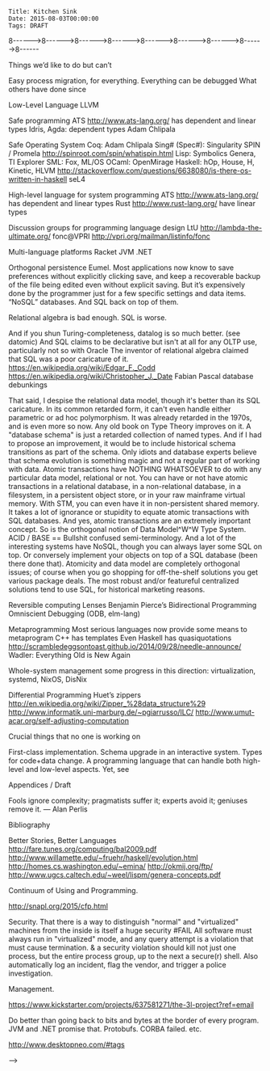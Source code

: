     Title: Kitchen Sink
    Date: 2015-08-03T00:00:00
    Tags: DRAFT

<!--

# Random ideas for future posts

    Title: Chapter 1: The Way Houyhnhnms Compute
    Date: 2015-08-02T10:56:46
    Tags: Introduction, Point of View, Simplicity

    Title: Chapter 2: Save Our Souls
    Date: 2015-08-03T01:10:00
    Tags: Persistence, Automation, Orthogonal Persistence, Domains

    Title: Chapter 3: The Houyhnhnm Version of Salvation
    Date: 2015-08-09T01:10:00
    Tags: Persistence, Orthogonal Persistence, Files, Versioning, Monitor

    Title: Chapter 4: Turtling down the Tower of Babel
    Date: 2015-08-24T19:51:01
    Tags: Persistence, Transience, Quality, Meta, Strategies, Turtles

    Title: Chapter 5: Non-Stop Change
    Date: 2015-09-08T23:54:23
    Tags: Live Upgrade, Upgrade, Types, Schema

    Title: Chapter 6: Kernel Is As Kernel Does
    Date: 2015-11-28T23:34:45
    Tags: Kernel, Resource Management, Abstraction, Enforcement, Security, Meta

    Title: Chapter 7: blah
    Date: 2015-12-13T14:15:16
    Tags: DRAFT


## Intros


Conversely, I grew more and more curious of how things were done in Houyhnhnm computing systems
that seemed hard to me while programming Human computer systems;
and as the conversation went on,
I took it as a challenge and as a matter of the Honor of the Human Race to discover things
where Human computer systems would shine in comparison to Houyhnhnm computing systems,
or at least where Houyhnhnm computing systems would suck even more than Human computer systems.

## Ownership

In a swarm of nanobots and wearable devices,
how do you respect the landowner while serving the owner?


### Casual Browsing ###

Persistence: History, forever.

Diff: notification of changes. Suggestions of changes.


### Applications ###

Delivering software as components, not applications (Human closest: browser plugins)

AOP: Modularity in implementation strategies


### Sentient-Computer interface

Failure of UX Design of the programmer experience.

Aspects: search.


### Conclusion

We discussed many hours, and eventually found that we could explain
the difference in approaches by a Houyhnhnm _computing_ system being a _live system_
based on the premise that the system stays always on
and evolves in internal interaction between machines and programmers,
whereas Human computer systems are [_cult of dead_](http://wiki.squeak.org/squeak/2950) systems
in programs never change then die taking all their data with them,
change happening as external commands from the programmer above.

By starting from the interactions and looking for general abstractions,
Houyhnhnms are able to provide a general solution
where Humans, starting from their devices and building only up
must implement a large variety of ad hoc tools.

That is because the basic premise of Human computer systems is that
change is external to programs, that it comes from Humans above,
in a one way command-and-obey interaction;
in Human computer systems,
programs are fixed entities that never change,
and any change requires that processes running the old programs must die,
taking all their data with them, to be replaced with new programs.
In other words, Human computer systems are
[_cult of dead_](http://wiki.squeak.org/squeak/2950) systems.
By contrast, Houyhnhnm computing systems are _live systems_,
where the code is not separate from the data,
but the two evolve together in a two-way interaction
with a Sentient being who isn't above but beside them.




### Bla blah

ASLR (Address Space Layout Randomization): symptom of deep problem.
<beach> You take a stupid OS and a stupid programming language vulnerable to attacks.
Instead of fixing them, you patch the thing by adding ASLR.  *boggle*!


Any opaque code is to be run in isolated virtual machines; even then,
security requires low-level code to be accompanied with proof that
suitable invariants are preserved, whereas those invariants are
preserved by construction if the code is delivered as written at a
higher level of abstraction. Thus even opaque code may be delivered
at a level that is source code if not for the author, at least for
whoever checks security.


Humans have many devices that they connect into networks, where bits are copied.
Houyhnhnms have a single system that they subdivide into domains,
between which data is distributed.


(Pure) Functional Programming Claims IRL
http://logicaltypes.blogspot.com/2015/08/pure-functional-programming-claims-irl.html


Not only does that make Houyhnhnm systems much simpler,
it also guarantees forever interoperability of every single piece data with any future system,
at whichever level of abstraction that data was defined.
If you want your data to remain relevant to your future self, or to be usable by other people, etc.,
you still need to wisely choose suitable algebraic data types,
to organize software into components with clean interfaces,
to pick appropriate policies that lead to suitably performant implementations,
to rely on suitable libraries.


-------------------------------------------------------------------------------

### Version Incompatibilities

When integrating software as well as in other software development
endeavors, it is good to be able to detect errors early and close to
the change that caused them, rather than late and far from that
change.  Therefore, when some developer knows that some versions of
some modules are incompatible with some versions of other modules, it
is good for that information to be declared so that the
incompatibility be diagnosed and addressed early on, rather than to
wait for a catastrophic failure to happen much later during the build,
or worse in production. (Note that when some combination of versions
is known to work, there is already a way to declare it, by promoting
these versions together in an integration branch.) But there are
rules on how these declarations may be done properly, and they follow
from the Houyhnhnm law of configuration design: _Thou shalt allow each
one to contribute what one knows when one knows it, and thou shalt not
either require or allow anyone to contribute what one doesn't actually
know._

Every new version of any module essentially claims: _thou shalt not
use an earlier version (in this branch)_. Indeed, it fixes known bugs,
introduces needed features, or otherwise improves the software (or
else no one would have bothered to write that version, or to merge it
into their branch of interest); otherwise it wouldn't have been
committed; and it passes all the tests that qualify it to be in that
branch, so is no worse than previous versions, as far as those tests
go. Of course, that version might not make it to more widely tested
branches; but indeed, it won't make it there, so won't be there to
make that claim. In any case, the incompatibility with other versions
of the same module is obvious, and so is the policy as to which
version to prefer in case of doubt or conflict. What is more
interesting is the case of incompatibilities between versions of
different modules.

When the _author_ of a module A initially starts _using_ another
module B, then releases a version of A, he may declare the version of
B he used as a prerequisite for using A. Indeed, if he used a stable
version of B, there should be no reason to ever use an older version
of B, that if B is well-maintained will cause old bugs to resurface
and possibly required features to disappear. And if he used an
unstable version of B, he should only have done that because his
module A needed a recent improvement to B that wasn't released in a
more stable branch. In both cases, he is reasonably justified in
publishing this version requirement. Of course, he may revise this
requirement later, if he somehow has echoes of A passing all tests and
working correctly with an earlier stable version of B, or if he tries
with a stable release of B that includes the features he needs, and
decides to advertise _that_ instead of the unstable version he used
initially.

It's also a good thing to declare incompatibility with old versions
you know not to work. You've seen those versions, you know why trying
to use them will cause headaches to whoever tries to use them (and to
you when they come whining about it). So you forbid them. Users must
use a newer version with fixes to known issues. Fewer headaches.

Now, what's bad is when you're an author and you declare
incompatibility with future versions you can't possibly have seen. In
particular, it's bad if you specify an exact version for a dependency,
rather than a minimum version. Indeed, not only you can't know that
future versions will be incompatible, but it is almost guaranteed that
sooner or later, in that dependency there _will_ be a found a bug, an
essential feature that is lacking, or worse, a major security issue;
and, that will cause its version to be bumped past what you
arbitrarily declared to be the maximum compatible value. People will
_have_ to upgrade, and your declaration will only make it harder, for
now they will have to patch out your declaration. If everyone did
that, hundreds of libraries might have to be recursively patched
everytime the version changes in some dependency at the bottom of the
dependency graph.

Build files, written by a module's _author_, must almost never contain
maximum version information for dependencies. Very rare exceptions
include analyses, benchmarks, patches, exploits, etc., based on an
exact version of some software artifact (e.g. known firmware version).
On the other hand, when build files are distributed separately from the
source they are supposed to build, it makes sense to include version
identification for said source (as opposed to its dependencies) in the
build file itself.

It is the _integrator_'s role to build, test and release many modules
together; he is the one who will have to select the exact versions of
every module involved in his system. When authors try to do the job of
the integrator even though they cannot possibly have the contextual
information required, they are bound to fail.


-------------------------------------------------------------------------------

Build files are tools for _authors_ and _users_, not integrators. If
some weird integrator wants to use a build file to track versions,
rather than git, he's wrong, because for most libraries asd version
strings do not completely identify the exact code being used. Even
assuming asdf version strings were enough, and/or were a useful
checksum, this still shouldn't be a feature of a regular ASDF system.
If this software integrator wants to specify exact and/or future
versions in a defsystem, he first will have to define a subclass of
SYSTEM that will allow those specifications.

If a controversial major incompatibility is
introduced that causes a lot of software not to migrate to the new
API, the right thing to do is to fork the damn library. Either the old
API or new API will have to go by a new name.

You can keep calling your software informally Python 2 and Python 3,
but the system-name as far as ASDF is concerned will be "cl-python2"
and "cl-python3". If the old one was called "cl-python" and you want
to keep the name after the major incompatible API changes, you have to
tell those who refuse to upgrade that they will have to fork your
library and they will from now on have to use "cl-python2" as their
dependency instead of "cl-python".

ASDF has restrictions on the version strings it accepts. It's OK to
have restrictions on the naming conventions users may have. No, you
can't have two divergent majorly incompatible libraries have the same
name, be distinguished by version only, and expect the ASDF version
system to help you. Just nope.

Emergency patches are sometimes necessary, but they are not meant to
be permanent solutions. It's sometimes necessary to do gross hacks due
to imminent deadlines but that's not a reason to bless them as the
right way to do things.

If your system depends on xmls 1.2 but won't work with xmls 1.3, there
are three real permanent solutions:
a) fix your system and/or the latest xmls so they will work together,
and declare a dependency on the latest (maybe fixed) xmls.
b) fork xmls 1.2 to preserve its API and/or implementation forever,
since it is somehow superior for your purposes.
c) introduce a new system xmls-1.2-compatibility that implements the
missing pieces of the xmls 1.2 API on top of the xmls 1.3 API, if
that's possible and sufficient for your purposes but the maintainer
somehow refuses to do so.

But pretending that there is still a single entity "xmls" when in
actuality there has been a fork in the API with permanent divergent
user communities, is always the wrong thing to do. It's as if ffmpeg
and libav both kept the same name despite being complete forks.

No, I use the "moral" vocabulary with no stronger feelings than you
have about providing a service that fits a case that occurs. My
"should" and your "fit" are actually the same concept under different
names. — My apologies for any misunderstanding due to this mismatch in
vocabulary being used.

I believe the central difference between our stances is that I have
recently come to clearly distinguish the two roles of USER and of
INTEGRATOR, that most people seem to confuse at times, and maybe you
included at this time.

As a USER of library XMLS, you have no right to exclude future
versions. That's just not one of your prerogatives. If you're
permanently unhappy with the new versions, you can fork project XMLS,
but you can't declare the future out of existence.

As an INTEGRATOR of a project that uses library XMLS, you're very much
dealing with the present, and indeed, may and sometimes MUST include
unreleased patches to it, and/or withhold upgrade to a new version
with unresolved issues. That's not just your prerogative, that's your
duty and the whole point of your job.

As a WRITER of library XMLS, you get to specify the right way to use
it, to deprecate old usage patterns, etc. If you frequently break
things under the feet of your users without offering a simple way to
upgrade and without sending patches to your known users, you'll piss
them off and maybe they'll fork the project under your feet eventually
or attempt a hostile takeover. Then there will be two projects with
distinct names and/or even more confusion. So be nice, and try to
offer them easy upgrade paths, etc. But ultimately, you're the master
of your ship, and if you decide an old API was buggy, a concurrency
and/or security issue, an unsalvageable mess that cannot be saved —
it's your call to tell your users to man up and adopt the new better
API that solves those essential issues. Or maybe you should be forking
your own project and changing its name if fixing it requires a
completely new API and there's no plan to support existing users.

Often, the same developer wears multiple caps part-time: co-WRITER of
a library A, USER of it in some system B you also co-write, and
INTEGRATOR of some application C that includes it. That's OK. But keep
things separate.

As a WRITER of system B and USER of library A, you can read the git
repo of A, but cannot assume write access to it. And you just cannot
assume that every future INTEGRATOR of every future application
C1...CN will be using any particular version of A; indeed an
"emergency due to an imminent deadline" may very well force each of
said INTEGRATOR at completely different times to each include an
urgent security patch to A, or a forced upgrade, etc. Unless system B
is never ever used by any other application than a single application
C, you just cannot assume control over C when you write system B. And
if you can, then B is actually C and specifying a prohibition on
future version adds little or nothing to the exact version of A
recorded in the source control for C: as an INTEGRATOR, unless a mere
USER, you *do* keep each and every dependency under source control.

Note that in the case of ASDF, the WRITER of ASDF is both the writer
of a library, ASDF itself, and or an application, ASDF-TOOLS that
tests ASDF. As the former, you specifically want to NOT specify any
dependency, as ASDF the library must be capable of running with any
and every past present and future version of every non-broken system.
As the latter, you're an integrator and want a completely reproducible
set of libraries based on which to run your tests. Our current use of
git submodules addresses both usage cases, though awkwardly so.
Another solution might be to split ASDF-TOOLS into a separate
repository indeed.

The .asd file for system B is authored by the WRITER of B who is as
such a USER of A, and has no control or relationship to the INTEGRATOR
of C.

Once again, it's OK to use a horrible kluge when under pressure. But
while it's a solution for the INTEGRATOR who releases an application
that depends on an old variant of the library it is no permanent
solution for the USER whose system uses an obsolete API. And if you
are to go forward as the WRITER of the library that uses an obsolete
API, then some day you'll have to pay, one way or the other. In other
words, you've just accrued TECHNICAL DEBT. To pay it, you may:

1- Fix your project to use the latest upstream library (or switch to
another, better one).
2- Introduce a backward compatibility library that implements the old
API on top of the old one (or of different better-managed library).
3- Fork the upstream library because it sucks and/or has stopped
supporting your use case, and rename everything with a few regexps.
4- Take over the upstream library, declare the new API a heresy, and
the old API the One True API. That works great if the library dies or
falls into being unmaintained and unused, and you are its only user
and/or few users if any have adopted the new API because it actually
sucks.
5- Fork the entire world, declare that the new API never happened.
It's very much like option 4, except that the rest of the world
doesn't believe you.
6- Your lucky project manages to die and/or you manage to leave it
before having to pay its debts. Yay! "Not my problem anymore."

Declaring an upper limit on version compatibility is a semi-formal way
of going into solution 5 or 6.

Note that ASDF version strings, that you here call "versioned software",
are really an API compatibility version, and thus maybe Dan Barlow was right
to model them after Linux .so numbers, even though the
"major number as compatibility breaker" didn't pan out in the end,
due to the model of Lisp software distribution as source differing
from the model of C software distribution as binaries.
So let's speak of software versions and version control
vs api versions and api constraints.

As a WRITER or one system B and USER of another system C,
you have control both software version and api version for B,
but you don't control software version for C and
can only loosely specify api constraints for C.

As a WRITER of C, you control both software version and api version for C,
but neither software version for B, nor api version for B.
[[[Although — maybe we could add a :breaks statement in the defsystem for C,
just like Debian does. This would allow you to warn users against using
known-broken combinations. Or this could be specified in a separate file
that comes with C. In any case, you should only be allowed to specify
known constraints about past releases, and that means putting the
incompatibility
constraint in C and not in B.]]]

As an INTEGRATOR of application A, you control all software versions
for all transitive dependencies of A on your system, including B and C.
Since this trumps control over api versions, you have no interest whatsoever
in adding constraints on api versions, because they would be redundant
underspecifications. You check the existing ones, but you don't need
gratuitously add your own. You otherwise try to be a USER of all dependencies
and if possible a WRITER of none, though you sometimes have to make
local patches
to B and/or C.

If as a USER or INTEGRATOR you have local patches to some dependencies,
and want to register the incompatibility because it is not going to be
resolved any time soon, then send a patch to C that declares the incompatibility
with old versions of B. But patching B to declare incompatibility with future
versions of C is always the wrong thing. See previous email about the right
things you may do.

> Even when using VCS it can be helpful.  I work with people who
> concurrently work on multiple different lisp-based projects.  Those
> projects use different mixes of libraries, and at times even different
> versions of the same library in different projects.  Sometimes,
> inadvertently, ASDF settings can bleed through from one project to
> another.  In such cases -- event when VCSes are pervasively used -- it
> can be quite helpful to have version metadata.
>
It's OK to have different mixes of libraries.
Check the diverging bits in separate file hierarchies and
export a different CL_SOURCE_REGISTRY.
To prevent accident, maintain hygiene and have different windows of
different colors.
If no top-level project is visible from the CL_SOURCE_REGISTRY of the
other projects,
you have a simple way to prevent building something in the wrong environment.
You'll want separate Emacs processes each with its own SLIME, anyway.



------>8------>8------>8------>8------>8------>8------>8------>8------>8------


Things we’d like to do but can’t


Easy process migration, for everything.
Everything can be debugged
What others have done since

Low-Level Language
LLVM

Safe programming
ATS http://www.ats-lang.org/ has dependent and linear types
Idris, Agda: dependent types
Adam Chlipala

Safe Operating System
Coq: Adam Chlipala
Sing# (Spec#): Singularity
SPIN / Promela http://spinroot.com/spin/whatispin.html
Lisp: Symbolics Genera, TI Explorer
SML: Fox, ML/OS
OCaml: OpenMirage
Haskell: hOp, House, H, Kinetic, HLVM http://stackoverflow.com/questions/6638080/is-there-os-written-in-haskell
seL4


High-level language for system programming
ATS http://www.ats-lang.org/ has dependent and linear types
Rust http://www.rust-lang.org/ have linear types

Discussion groups for programming language design
LtU http://lambda-the-ultimate.org/
fonc@VPRI http://vpri.org/mailman/listinfo/fonc

Multi-language platforms
Racket
JVM
.NET

Orthogonal persistence
Eumel.
Most applications now know to save preferences without explicitly clicking save, and keep a recoverable backup of the file being edited even without explicit saving. But it’s expensively done by the programmer just for a few specific settings and data items.
“NoSQL” databases. And SQL back on top of them.

Relational algebra is bad enough. SQL is worse.

And if you shun Turing-completeness, datalog is so much better. (see datomic)
And SQL claims to be declarative but isn't at all for any OLTP use, particularly not so with Oracle
The inventor of relational algebra claimed that SQL was a poor caricature of it.
https://en.wikipedia.org/wiki/Edgar_F._Codd
https://en.wikipedia.org/wiki/Christopher_J._Date
Fabian Pascal database debunkings

That said, I despise the relational data model, though it's better than its SQL caricature. In its common retarded form, it can't even handle either parametric or ad hoc polymorphism. It was already retarded in the 1970s, and is even more so now.
Any old book on Type Theory improves on it.
A "database schema" is just a retarded collection of named types.
And if I had to propose an improvement, it would be to include historical schema transitions as part of the schema.
Only idiots and database experts believe that schema evolution is something magic and not a regular part of working with data.
Atomic transactions have NOTHING WHATSOEVER to do with any particular data model, relational or not.
You can have or not have atomic transactions in a relational database, in a non-relational database, in a filesystem, in a persistent object store, or in your raw mainframe virtual memory. With STM, you can even have it in non-persistent shared memory. It takes a lot of ignorance or stupidity to equate atomic transactions with SQL databases.
And yes, atomic transactions are an extremely important concept. So is the orthogonal notion of Data Model^W^W Type System.
ACID / BASE == Bullshit confused semi-terminology.
And a lot of the interesting systems have NoSQL, though you can always layer some SQL on top. Or conversely implement your objects on top of a SQL database (been there done that). Atomicity and data model are completely orthogonal issues; of course when you go shopping for off-the-shelf solutions you get various package deals. The most robust and/or featureful centralized solutions tend to use SQL, for historical marketing reasons.



Reversible computing
Lenses
Benjamin Pierce’s Bidirectional Programming
Omniscient Debugging (ODB, elm-lang)

Metaprogramming
Most serious languages now provide some means to metaprogram
C++ has templates
Even Haskell has quasiquotations http://scrambledeggsontoast.github.io/2014/09/28/needle-announce/
Wadler: Everything Old is New Again

Whole-system management
some progress in this direction: virtualization, systemd, NixOS, DisNix


Differential Programming
Huet’s zippers http://en.wikipedia.org/wiki/Zipper_%28data_structure%29
http://www.informatik.uni-marburg.de/~pgiarrusso/ILC/
http://www.umut-acar.org/self-adjusting-computation


Crucial things that no one is working on

First-class implementation.
Schema upgrade in an interactive system.
Types for code+data change.
A programming language that can handle both high-level and low-level aspects. Yet, see

Appendices / Draft

Fools ignore complexity; pragmatists suffer it; experts avoid it; geniuses remove it. — Alan Perlis

Bibliography

Better Stories, Better Languages http://fare.tunes.org/computing/bal2009.pdf
http://www.willamette.edu/~fruehr/haskell/evolution.html
http://homes.cs.washington.edu/~emina/
http://okmij.org/ftp/
http://www.ugcs.caltech.edu/~weel/lispm/genera-concepts.pdf


Continuum of Using and Programming.

http://snapl.org/2015/cfp.html


Security.
That there is a way to distinguish "normal" and "virtualized" machines from the inside is itself a huge security #FAIL
All software must always run in "virtualized" mode, and any query attempt is a violation that must cause termination.
& a security violation should kill not just one process, but the entire process group, up to the next a secure(r) shell.
Also automatically log an incident, flag the vendor, and trigger a police investigation.



Management.

https://www.kickstarter.com/projects/637581271/the-3l-project?ref=email


Do better than going back to bits and bytes at the border of every program.
JVM and .NET promise that. Protobufs. CORBA failed. etc.

http://www.desktopneo.com/#tags

-->
